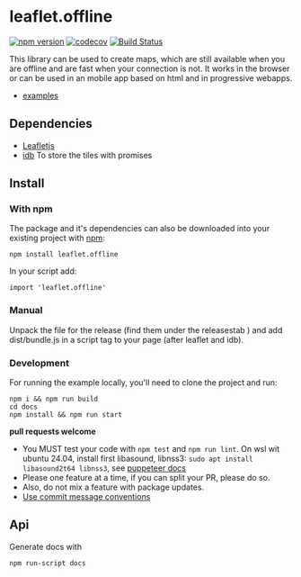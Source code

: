 # leaflet.offline

[![npm version](https://badge.fury.io/js/leaflet.offline.svg)](https://badge.fury.io/js/leaflet.offline)
[![codecov](https://codecov.io/github/allartk/leaflet.offline/graph/badge.svg?token=dy1uNlSvsh)](https://codecov.io/github/allartk/leaflet.offline)
[![Build Status](https://travis-ci.org/allartk/leaflet.offline.png?branch=master)](https://travis-ci.org/allartk/leaflet.offline)

This library can be used to create maps, which are still available when you are offline and are fast when your connection is not. It works in the browser or can be used in an mobile app based on html and in progressive webapps.

- [examples](https://github.com/allartk/leaflet.offline/tree/main/examples)

## Dependencies

- [Leafletjs](http://leafletjs.com/)
- [idb](https://www.npmjs.com/package/idb) To store the tiles with promises

## Install

### With npm

The package and it's dependencies can also be downloaded into
your existing project with [npm](http://npmjs.com):

```
npm install leaflet.offline
```

In your script add:

```
import 'leaflet.offline'
```

### Manual

Unpack the file for the release (find them under the releasestab ) and add dist/bundle.js in a script tag
to your page (after leaflet and idb).

### Development

For running the example locally, you'll need to clone the project and run:

```
npm i && npm run build
cd docs
npm install && npm run start
```

**pull requests welcome**

* You MUST test your code with `npm test` and  `npm run lint`. On wsl wit ubuntu 24.04, install first libasound, libnss3: `sudo apt install libasound2t64 libnss3`, see [puppeteer docs](https://pptr.dev/guides/system-requirements)
* Please one feature at a time, if you can split your PR, please do so.
* Also, do not mix a feature with package updates.
* [Use commit message conventions](https://github.com/conventional-changelog/commitlint/tree/master/%40commitlint/config-conventional#rules)

## Api

Generate docs with

```
npm run-script docs
```
